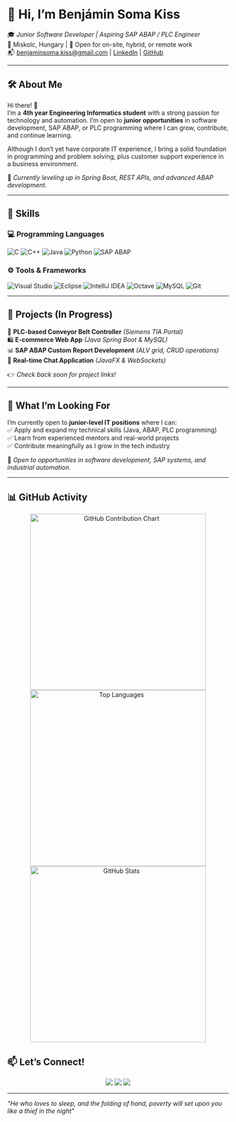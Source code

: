 

# 👋 Hi, I’m Benjámin Soma Kiss

🎓 *Junior Software Developer | Aspiring SAP ABAP / PLC Engineer*  
📍 Miskolc, Hungary | 🚗 Open for on-site, hybrid, or remote work  
📬 [benjaminsoma.kiss@gmail.com](mailto:benjaminsoma.kiss@gmail.com) | [LinkedIn](https://www.linkedin.com/in/kiss-benjamin-3b86a5289/) | [GitHub](https://github.com/KissBenjamin)  

---

## 🛠️ About Me

Hi there! 👋  
I’m a **4th year Engineering Informatics student** with a strong passion for technology and automation. I’m open to **junior opportunities** in software development, SAP ABAP, or PLC programming where I can grow, contribute, and continue learning.  

Although I don’t yet have corporate IT experience, I bring a solid foundation in programming and problem solving, plus customer support experience in a business environment.  

🌱 *Currently leveling up in Spring Boot, REST APIs, and advanced ABAP development.*  

---

## 💼 Skills

### 💻 Programming Languages
![C](https://img.shields.io/badge/C-00599C?style=flat&logo=c&logoColor=white) 
![C++](https://img.shields.io/badge/C++-00599C?style=flat&logo=c%2B%2B&logoColor=white) 
![Java](https://img.shields.io/badge/Java-007396?style=flat&logo=java&logoColor=white) 
![Python](https://img.shields.io/badge/Python-3776AB?style=flat&logo=python&logoColor=white) 
![SAP ABAP](https://img.shields.io/badge/ABAP-009FDA?style=flat&logo=sap&logoColor=white)

### ⚙️ Tools & Frameworks
![Visual Studio](https://img.shields.io/badge/Visual_Studio-5C2D91?style=flat&logo=visual-studio&logoColor=white)
![Eclipse](https://img.shields.io/badge/Eclipse-2C2255?style=flat&logo=eclipse-ide&logoColor=white)
![IntelliJ IDEA](https://img.shields.io/badge/IntelliJ-000000?style=flat&logo=intellij-idea&logoColor=white)
![Octave](https://img.shields.io/badge/Octave-0790C0?style=flat&logo=gnu-octave&logoColor=white)
![MySQL](https://img.shields.io/badge/MySQL-4479A1?style=flat&logo=mysql&logoColor=white)
![Git](https://img.shields.io/badge/Git-F05032?style=flat&logo=git&logoColor=white)

---

## 🚀 Projects (In Progress)

🔄 **PLC-based Conveyor Belt Controller** *(Siemens TIA Portal)*  
🛍️ **E-commerce Web App** *(Java Spring Boot & MySQL)*  
📊 **SAP ABAP Custom Report Development** *(ALV grid, CRUD operations)*  
💬 **Real-time Chat Application** *(JavaFX & WebSockets)*  

👉 *Check back soon for project links!*

---

## 🎯 What I’m Looking For

I’m currently open to **junior-level IT positions** where I can:  
✅ Apply and expand my technical skills (Java, ABAP, PLC programming)  
✅ Learn from experienced mentors and real-world projects  
✅ Contribute meaningfully as I grow in the tech industry  

🎯 *Open to opportunities in software development, SAP systems, and industrial automation.*

---


## 📊 GitHub Activity

<p align="center">
  <!-- 1) Contribution heatmap -->
  <img src="https://ghchart.rshah.org/KissBenjamin" alt="GitHub Contribution Chart" width="400" />

  <!-- 2) Top languages -->
  <img src="https://github-readme-stats.vercel.app/api/top-langs/?username=KissBenjamin&layout=compact&theme=github_dark" alt="Top Languages" width="400" />

  <!-- 3) GitHub stats -->
  <img src="https://github-readme-stats.vercel.app/api?username=KissBenjamin&show_icons=true&theme=github_dark&hide_title=true" alt="GitHub Stats" width="400" />
</p>


## 📫 Let’s Connect!

<p align="center">
  <a href="mailto:benjaminsoma.kiss@gmail.com"><img src="https://img.shields.io/badge/Email-D14836?style=for-the-badge&logo=gmail&logoColor=white"/></a>
  <a href="https://www.linkedin.com/in/kiss-benjamin-3b86a5289/"><img src="https://img.shields.io/badge/LinkedIn-0A66C2?style=for-the-badge&logo=linkedin&logoColor=white"/></a>
  <a href="https://github.com/KissBenjamin"><img src="https://img.shields.io/badge/GitHub-100000?style=for-the-badge&logo=github&logoColor=white"/></a>
</p>

---

*“He who loves to sleep, and the folding of hand, poverty will set upon you like a thief in the night"*

